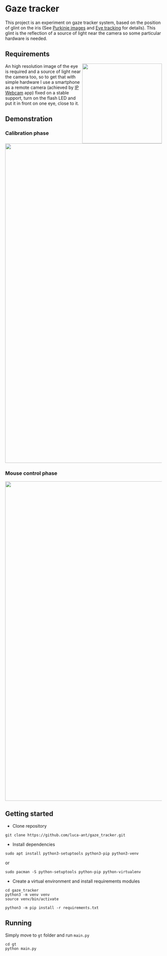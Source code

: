 # Gaze tracker

This project is an experiment on gaze tracker system, based on the position of glint on the iris (See [Purkinje images]() and [Eye tracking](https://en.wikipedia.org/wiki/Eye_tracking#Technologies_and_techniques) for details). This glint is the reflection of a source of light near the camera so some particular hardware is needed.


## Requirements

<img width=256px align="right" src="https://github.com/luca-ant/gaze_tracker/blob/master/videos/cam.jpg">

An high resolution image of the eye is required and a source of light near the camera too, so to get that with simple hardware I use a smartphone as a remote camera (achieved by [IP Webcam](https://play.google.com/store/apps/details?id=com.pas.webcam) app) fixed on a stable support, turn on the flash LED and put it in front on one eye, close to it. 


<div style="float: left">

</div>


## Demonstration

### Calibration phase
<p align="center">
  <img width=1024px src="https://github.com/luca-ant/gaze_tracker/blob/master/videos/gaze_tracker_calibration.gif">
</p>

### Mouse control phase
<p align="center">
  <img width=1024px src="https://github.com/luca-ant/gaze_tracker/blob/master/videos/gaze_tracker_mouse.gif">
</p>


## Getting started

* Clone repository
```
git clone https://github.com/luca-ant/gaze_tracker.git
```

* Install dependencies
```
sudo apt install python3-setuptools python3-pip python3-venv
```
or
```
sudo pacman -S python-setuptools python-pip python-virtualenv
```

* Create a virtual environment and install requirements modules
```
cd gaze_tracker
python3 -m venv venv
source venv/bin/activate

python3 -m pip install -r requirements.txt
```

## Running

Simply move to `gt` folder and run `main.py`

```
cd gt
python main.py
```
